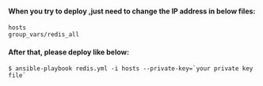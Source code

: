 #### When you try to deploy ,just need to change the IP address in below files:

	hosts
	group_vars/redis_all


#### After that, please deploy like below:

	$ ansible-playbook redis.yml -i hosts --private-key=`your private key file`
